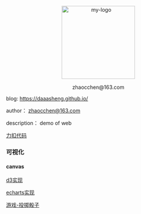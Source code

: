 <p align="center">
	<img width="200" height="200" src="./logo.png" alt="my-logo">
	<p align="center">zhaocchen@163.com</p>
</p>

blog: https://daaasheng.github.io/

author： zhaocchen@163.com

description： demo of web

[力扣代码](<https://github.com/daaasheng/dash/tree/master/leetcode>)

### 可视化

#### canvas

[d3实现](https://daaasheng.github.io/dash/d3)

[echarts实现](https://daaasheng.github.io/dash/echarts)

[游戏-投掷骰子](https://daaasheng.github.io/dash/game/craps/craps.html)







​    

